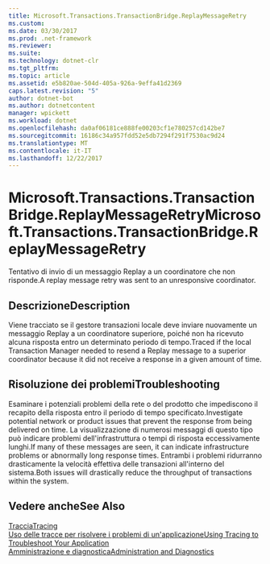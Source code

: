 ```yaml
---
title: Microsoft.Transactions.TransactionBridge.ReplayMessageRetry
ms.custom: 
ms.date: 03/30/2017
ms.prod: .net-framework
ms.reviewer: 
ms.suite: 
ms.technology: dotnet-clr
ms.tgt_pltfrm: 
ms.topic: article
ms.assetid: e5b820ae-504d-405a-926a-9effa41d2369
caps.latest.revision: "5"
author: dotnet-bot
ms.author: dotnetcontent
manager: wpickett
ms.workload: dotnet
ms.openlocfilehash: da0af06181ce888fe00203cf1e780257cd142be7
ms.sourcegitcommit: 16186c34a957fdd52e5db7294f291f7530ac9d24
ms.translationtype: MT
ms.contentlocale: it-IT
ms.lasthandoff: 12/22/2017
---
```

# <a name="microsofttransactionstransactionbridgereplaymessageretry"></a><span data-ttu-id="b87ac-102">Microsoft.Transactions.TransactionBridge.ReplayMessageRetry</span><span class="sxs-lookup"><span data-stu-id="b87ac-102">Microsoft.Transactions.TransactionBridge.ReplayMessageRetry</span></span>
<span data-ttu-id="b87ac-103">Tentativo di invio di un messaggio Replay a un coordinatore che non risponde.</span><span class="sxs-lookup"><span data-stu-id="b87ac-103">A replay message retry was sent to an unresponsive coordinator.</span></span>  
  
## <a name="description"></a><span data-ttu-id="b87ac-104">Descrizione</span><span class="sxs-lookup"><span data-stu-id="b87ac-104">Description</span></span>  
 <span data-ttu-id="b87ac-105">Viene tracciato se il gestore transazioni locale deve inviare nuovamente un messaggio Replay a un coordinatore superiore, poiché non ha ricevuto alcuna risposta entro un determinato periodo di tempo.</span><span class="sxs-lookup"><span data-stu-id="b87ac-105">Traced if the local Transaction Manager needed to resend a Replay message to a superior coordinator because it did not receive a response in a given amount of time.</span></span>  
  
## <a name="troubleshooting"></a><span data-ttu-id="b87ac-106">Risoluzione dei problemi</span><span class="sxs-lookup"><span data-stu-id="b87ac-106">Troubleshooting</span></span>  
 <span data-ttu-id="b87ac-107">Esaminare i potenziali problemi della rete o del prodotto che impediscono il recapito della risposta entro il periodo di tempo specificato.</span><span class="sxs-lookup"><span data-stu-id="b87ac-107">Investigate potential network or product issues that prevent the response from being delivered on time.</span></span>  <span data-ttu-id="b87ac-108">La visualizzazione di numerosi messaggi di questo tipo può indicare problemi dell'infrastruttura o tempi di risposta eccessivamente lunghi.</span><span class="sxs-lookup"><span data-stu-id="b87ac-108">If many of these messages are seen, it can indicate infrastructure problems or abnormally long response times.</span></span> <span data-ttu-id="b87ac-109">Entrambi i problemi ridurranno drasticamente la velocità effettiva delle transazioni all'interno del sistema.</span><span class="sxs-lookup"><span data-stu-id="b87ac-109">Both issues will drastically reduce the throughput of transactions within the system.</span></span>  
  
## <a name="see-also"></a><span data-ttu-id="b87ac-110">Vedere anche</span><span class="sxs-lookup"><span data-stu-id="b87ac-110">See Also</span></span>  
 [<span data-ttu-id="b87ac-111">Traccia</span><span class="sxs-lookup"><span data-stu-id="b87ac-111">Tracing</span></span>](../../../../../docs/framework/wcf/diagnostics/tracing/index.md)  
 [<span data-ttu-id="b87ac-112">Uso delle tracce per risolvere i problemi di un'applicazione</span><span class="sxs-lookup"><span data-stu-id="b87ac-112">Using Tracing to Troubleshoot Your Application</span></span>](../../../../../docs/framework/wcf/diagnostics/tracing/using-tracing-to-troubleshoot-your-application.md)  
 [<span data-ttu-id="b87ac-113">Amministrazione e diagnostica</span><span class="sxs-lookup"><span data-stu-id="b87ac-113">Administration and Diagnostics</span></span>](../../../../../docs/framework/wcf/diagnostics/index.md)
